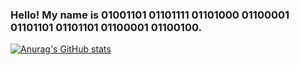 ### Hello! My name is 01001101 01101111 01101000 01100001 01101101 01101101 01100001 01100100.

[![Anurag's GitHub stats](https://github-readme-stats.vercel.app/api?username=shahnazi2002&theme=dark&hide=contribs,issues,commits,prs&show_icons=true)](https://github.com/anuraghazra/github-readme-stats)
